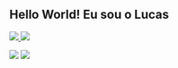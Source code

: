 ## Hello World! Eu sou o Lucas 

<div> 
  <a href="https//github.com/lucasalmeida17">  
    <img src="https://github-readme-stats.vercel.app/api?username=lucasalmeida17&show_icons=false&theme=algolia"/>
    <img src="https://github-readme-stats.vercel.app/api/top-langs/?username=lucasalmeida17&layout=donut-vertical&lang_count-16theme=algolia"/>
  </a>
</div>

<a href="https://www.linkedin.com/in/lucas-almeida17?lipi=urn%3Ali%3Apage%3Ad_flagship3_profile_view_base_contact_details%3BFdg0EOmgT8%2B83a4qOs6CaA%3D%3D"><img src="https://img.shields.io/badge/LinkedIn-0077B5?style=for-the-badge&logo=linkedin&logoColor=white"></a>
<a href="mailto:lucasmatheus1735@gmail.com"><img src="https://img.shields.io/badge/Gmail-333333?style=for-the-badge&logo=gmail&logoColor=red"></a>

